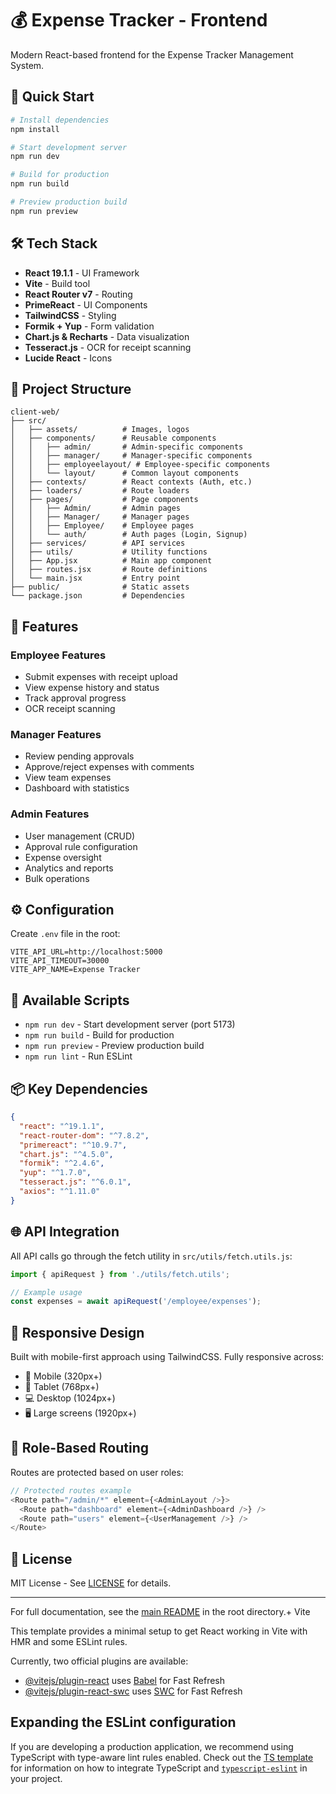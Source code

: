 # 💰 Expense Tracker - Frontend

Modern React-based frontend for the Expense Tracker Management System.

## 🚀 Quick Start

```bash
# Install dependencies
npm install

# Start development server
npm run dev

# Build for production
npm run build

# Preview production build
npm run preview
```

## 🛠️ Tech Stack

- **React 19.1.1** - UI Framework
- **Vite** - Build tool
- **React Router v7** - Routing
- **PrimeReact** - UI Components
- **TailwindCSS** - Styling
- **Formik + Yup** - Form validation
- **Chart.js & Recharts** - Data visualization
- **Tesseract.js** - OCR for receipt scanning
- **Lucide React** - Icons

## 📁 Project Structure

```
client-web/
├── src/
│   ├── assets/          # Images, logos
│   ├── components/      # Reusable components
│   │   ├── admin/       # Admin-specific components
│   │   ├── manager/     # Manager-specific components
│   │   ├── employeelayout/ # Employee-specific components
│   │   └── layout/      # Common layout components
│   ├── contexts/        # React contexts (Auth, etc.)
│   ├── loaders/         # Route loaders
│   ├── pages/           # Page components
│   │   ├── Admin/       # Admin pages
│   │   ├── Manager/     # Manager pages
│   │   ├── Employee/    # Employee pages
│   │   └── auth/        # Auth pages (Login, Signup)
│   ├── services/        # API services
│   ├── utils/           # Utility functions
│   ├── App.jsx          # Main app component
│   ├── routes.jsx       # Route definitions
│   └── main.jsx         # Entry point
├── public/              # Static assets
└── package.json         # Dependencies

```

## 🎨 Features

### Employee Features
- Submit expenses with receipt upload
- View expense history and status
- Track approval progress
- OCR receipt scanning

### Manager Features
- Review pending approvals
- Approve/reject expenses with comments
- View team expenses
- Dashboard with statistics

### Admin Features
- User management (CRUD)
- Approval rule configuration
- Expense oversight
- Analytics and reports
- Bulk operations

## ⚙️ Configuration

Create `.env` file in the root:

```env
VITE_API_URL=http://localhost:5000
VITE_API_TIMEOUT=30000
VITE_APP_NAME=Expense Tracker
```

## 🔧 Available Scripts

- `npm run dev` - Start development server (port 5173)
- `npm run build` - Build for production
- `npm run preview` - Preview production build
- `npm run lint` - Run ESLint

## 📦 Key Dependencies

```json
{
  "react": "^19.1.1",
  "react-router-dom": "^7.8.2",
  "primereact": "^10.9.7",
  "chart.js": "^4.5.0",
  "formik": "^2.4.6",
  "yup": "^1.7.0",
  "tesseract.js": "^6.0.1",
  "axios": "^1.11.0"
}
```

## 🌐 API Integration

All API calls go through the fetch utility in `src/utils/fetch.utils.js`:

```javascript
import { apiRequest } from './utils/fetch.utils';

// Example usage
const expenses = await apiRequest('/employee/expenses');
```

## 📱 Responsive Design

Built with mobile-first approach using TailwindCSS. Fully responsive across:
- 📱 Mobile (320px+)
- 📱 Tablet (768px+)
- 💻 Desktop (1024px+)
- 🖥️ Large screens (1920px+)

## 🎯 Role-Based Routing

Routes are protected based on user roles:

```javascript
// Protected routes example
<Route path="/admin/*" element={<AdminLayout />}>
  <Route path="dashboard" element={<AdminDashboard />} />
  <Route path="users" element={<UserManagement />} />
</Route>
```

## 📄 License

MIT License - See [LICENSE](../LICENSE) for details.

---

For full documentation, see the [main README](../README.md) in the root directory.+ Vite

This template provides a minimal setup to get React working in Vite with HMR and some ESLint rules.

Currently, two official plugins are available:

- [@vitejs/plugin-react](https://github.com/vitejs/vite-plugin-react/blob/main/packages/plugin-react) uses [Babel](https://babeljs.io/) for Fast Refresh
- [@vitejs/plugin-react-swc](https://github.com/vitejs/vite-plugin-react/blob/main/packages/plugin-react-swc) uses [SWC](https://swc.rs/) for Fast Refresh

## Expanding the ESLint configuration

If you are developing a production application, we recommend using TypeScript with type-aware lint rules enabled. Check out the [TS template](https://github.com/vitejs/vite/tree/main/packages/create-vite/template-react-ts) for information on how to integrate TypeScript and [`typescript-eslint`](https://typescript-eslint.io) in your project.
